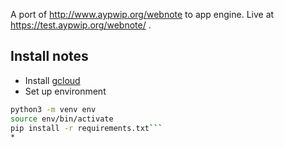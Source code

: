 A port of http://www.aypwip.org/webnote to app engine.
Live at https://test.aypwip.org/webnote/ .

## Install notes

* Install [gcloud](https://cloud.google.com/sdk/docs/install)
* Set up environment
```sh
python3 -m venv env
source env/bin/activate
pip install -r requirements.txt```
* 